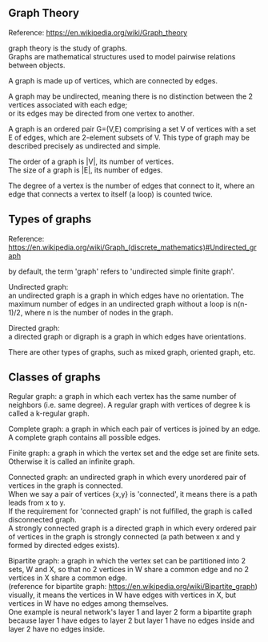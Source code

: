 Graph Theory
-------------------------

Reference: https://en.wikipedia.org/wiki/Graph_theory

graph theory is the study of graphs.  
Graphs are mathematical structures used to model pairwise relations between objects.

A graph is made up of vertices, which are connected by edges.

A graph may be undirected, meaning there is no distinction between the 2 vertices associated with each edge;  
or its edges may be directed from one vertex to another.


A graph is an ordered pair G=(V,E) comprising a set V of vertices
with a set E of edges, which are 2-element subsets of V.
This type of graph may be described precisely as undirected and simple.

The order of a graph is |V|, its number of vertices.  
The size of a graph is |E|, its number of edges.

The degree of a vertex is the number of edges that connect to it,
where an edge that connects a vertex to itself (a loop) is counted twice.


Types of graphs
-------------------------------

Reference: https://en.wikipedia.org/wiki/Graph_(discrete_mathematics)#Undirected_graph

by default, the term 'graph' refers to 'undirected simple finite graph'.

Undirected graph:  
an undirected graph is a graph in which edges have no orientation.
The maximum number of edges in an undirected graph without a loop is n(n-1)/2,
where n is the number of nodes in the graph.

Directed graph:  
a directed graph or digraph is a graph in which edges have orientations.

There are other types of graphs, such as mixed graph, oriented graph, etc.


Classes of graphs
-------------------------------------

Regular graph: a graph in which each vertex has the same number of neighbors (i.e. same degree).
A regular graph with vertices of degree k is called a k-regular graph.

Complete graph: a graph in which each pair of vertices is joined by an edge.
A complete graph contains all possible edges.

Finite graph: a graph in which the vertex set and the edge set are finite sets.
Otherwise it is called an infinite graph.

Connected graph: an undirected graph in which every unordered pair of vertices in the graph is connected.  
When we say a pair of vertices {x,y} is 'connected', it means there is a path leads from x to y.  
If the requirement for 'connected graph' is not fulfilled, the graph is called disconnected graph.  
A strongly connected graph is a directed graph in which every ordered pair of vertices in the graph is strongly connected (a path between x and y formed by directed edges exists).

Bipartite graph: a graph in which the vertex set can be partitioned into 2 sets, W and X,
so that no 2 vertices in W share a common edge and 
no 2 vertices in X share a common edge.  
(reference for bipartite graph: https://en.wikipedia.org/wiki/Bipartite_graph)  
visually, it means the vertices in W have edges with vertices in X, but vertices in W have no edges among themselves.  
One example is neural network's layer 1 and layer 2 form a bipartite graph because layer 1 have edges to layer 2
but layer 1 have no edges inside and layer 2 have no edges inside.

 
